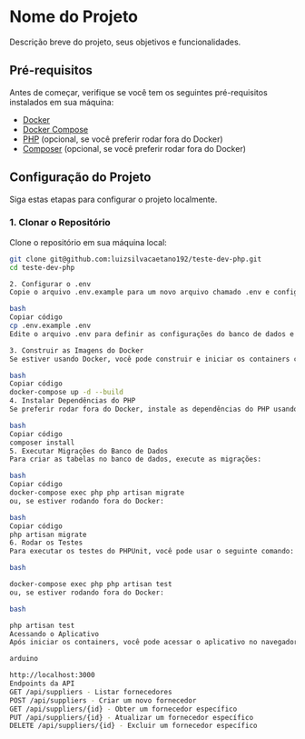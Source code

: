 # Nome do Projeto

Descrição breve do projeto, seus objetivos e funcionalidades.

## Pré-requisitos

Antes de começar, verifique se você tem os seguintes pré-requisitos instalados em sua máquina:

- [Docker](https://www.docker.com/get-started)
- [Docker Compose](https://docs.docker.com/compose/install/)
- [PHP](https://www.php.net/downloads.php) (opcional, se você preferir rodar fora do Docker)
- [Composer](https://getcomposer.org/download/) (opcional, se você preferir rodar fora do Docker)

## Configuração do Projeto

Siga estas etapas para configurar o projeto localmente.

### 1. Clonar o Repositório

Clone o repositório em sua máquina local:

```bash
git clone git@github.com:luizsilvacaetano192/teste-dev-php.git
cd teste-dev-php

2. Configurar o .env
Copie o arquivo .env.example para um novo arquivo chamado .env e configure as variáveis de ambiente conforme necessário:

bash
Copiar código
cp .env.example .env
Edite o arquivo .env para definir as configurações do banco de dados e outras configurações do projeto.

3. Construir as Imagens do Docker
Se estiver usando Docker, você pode construir e iniciar os containers com o seguinte comando:

bash
Copiar código
docker-compose up -d --build
4. Instalar Dependências do PHP
Se preferir rodar fora do Docker, instale as dependências do PHP usando o Composer:

bash
Copiar código
composer install
5. Executar Migrações do Banco de Dados
Para criar as tabelas no banco de dados, execute as migrações:

bash
Copiar código
docker-compose exec php php artisan migrate
ou, se estiver rodando fora do Docker:

bash
Copiar código
php artisan migrate
6. Rodar os Testes
Para executar os testes do PHPUnit, você pode usar o seguinte comando:

bash

docker-compose exec php php artisan test
ou, se estiver rodando fora do Docker:

bash

php artisan test
Acessando o Aplicativo
Após iniciar os containers, você pode acessar o aplicativo no navegador em:

arduino

http://localhost:3000
Endpoints da API
GET /api/suppliers - Listar fornecedores
POST /api/suppliers - Criar um novo fornecedor
GET /api/suppliers/{id} - Obter um fornecedor específico
PUT /api/suppliers/{id} - Atualizar um fornecedor específico
DELETE /api/suppliers/{id} - Excluir um fornecedor específico


